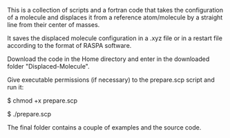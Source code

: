 This is a collection of scripts and a fortran code that takes the configuration of a molecule and displaces it from a reference atom/molecule by a straight line from their center of masses.

It saves the displaced molecule configuration in a .xyz file or in a restart file according to the format of RASPA software.

Download the code in the Home directory and enter in the downloaded folder "Displaced-Molecule".

Give executable permissions (if necessary) to the prepare.scp script and run it: 

$  chmod +x prepare.scp 

$  ./prepare.scp

The final folder contains a couple of examples and the source code.
